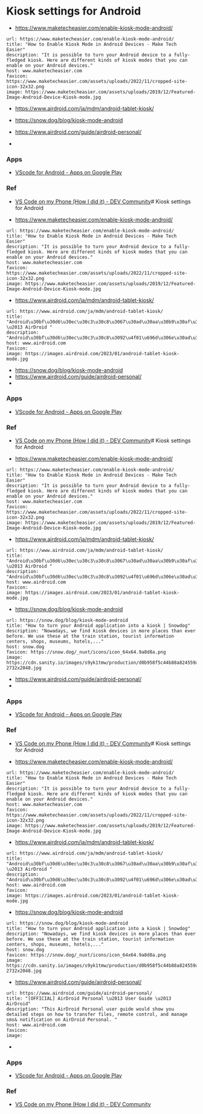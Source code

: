 # Kiosk settings for Android

- https://www.maketecheasier.com/enable-kiosk-mode-android/

```cardlink
url: https://www.maketecheasier.com/enable-kiosk-mode-android/
title: "How to Enable Kiosk Mode in Android Devices - Make Tech Easier"
description: "It is possible to turn your Android device to a fully-fledged kiosk. Here are different kinds of kiosk modes that you can enable on your Android devices."
host: www.maketecheasier.com
favicon: https://www.maketecheasier.com/assets/uploads/2022/11/cropped-site-icon-32x32.png
image: https://www.maketecheasier.com/assets/uploads/2019/12/Featured-Image-Android-Device-Kiosk-mode.jpg
```



- https://www.airdroid.com/ja/mdm/android-tablet-kiosk/

- https://snow.dog/blog/kiosk-mode-android
- https://www.airdroid.com/guide/airdroid-personal/
- 

### Apps 

- [VScode for Android - Apps on Google Play](https://play.google.com/store/apps/details?id=dev.environment.VScode_PaidR1&hl=en_US)



### Ref

- [VS Code on my Phone (How I did it) - DEV Community](https://dev.to/adriantwarog/vs-code-on-my-phone-how-i-did-it-1fme)# Kiosk settings for Android

- https://www.maketecheasier.com/enable-kiosk-mode-android/

```cardlink
url: https://www.maketecheasier.com/enable-kiosk-mode-android/
title: "How to Enable Kiosk Mode in Android Devices - Make Tech Easier"
description: "It is possible to turn your Android device to a fully-fledged kiosk. Here are different kinds of kiosk modes that you can enable on your Android devices."
host: www.maketecheasier.com
favicon: https://www.maketecheasier.com/assets/uploads/2022/11/cropped-site-icon-32x32.png
image: https://www.maketecheasier.com/assets/uploads/2019/12/Featured-Image-Android-Device-Kiosk-mode.jpg
```



- https://www.airdroid.com/ja/mdm/android-tablet-kiosk/

```cardlink
url: https://www.airdroid.com/ja/mdm/android-tablet-kiosk/
title: "Android\u30bf\u30d6\u30ec\u30c3\u30c8\u3067\u30ad\u30aa\u30b9\u30af\u30e2\u30fc\u30c9\u306b\u8a2d\u5b9a\u3059\u308b\u6700\u901f\u306e\u65b9\u6cd5 \u2013 AirDroid "
description: "Android\u30bf\u30d6\u30ec\u30c3\u30c8\u3092\u4f01\u696d\u306e\u30ad\u30aa\u30b9\u30af\u7aef\u672b\u3068\u3057\u3066\u30ed\u30c3\u30af\u3059\u308b\u6700\u3082\u5b89\u5168\u306a\u65b9\u6cd5\u3092\u3054\u7d39\u4ecb\u3057\u307e\u3059\u3002\u30b7\u30f3\u30b0\u30eb/\u30de\u30eb\u30c1\u30a2\u30d7\u30ea\u30b1\u30fc\u30b7\u30e7\u30f3\u30e2\u30fc\u30c9\u3001\u30a6\u30a7\u30d6\u30d6\u30e9\u30a6\u30b6\u30e2\u30fc\u30c9\u306b\u5236\u9650\u53ef\u80fd..."
host: www.airdroid.com
favicon: 
image: https://images.airdroid.com/2023/01/android-tablet-kiosk-mode.jpg
```



- https://snow.dog/blog/kiosk-mode-android
- https://www.airdroid.com/guide/airdroid-personal/
- 

### Apps 

- [VScode for Android - Apps on Google Play](https://play.google.com/store/apps/details?id=dev.environment.VScode_PaidR1&hl=en_US)



### Ref

- [VS Code on my Phone (How I did it) - DEV Community](https://dev.to/adriantwarog/vs-code-on-my-phone-how-i-did-it-1fme)# Kiosk settings for Android

- https://www.maketecheasier.com/enable-kiosk-mode-android/

```cardlink
url: https://www.maketecheasier.com/enable-kiosk-mode-android/
title: "How to Enable Kiosk Mode in Android Devices - Make Tech Easier"
description: "It is possible to turn your Android device to a fully-fledged kiosk. Here are different kinds of kiosk modes that you can enable on your Android devices."
host: www.maketecheasier.com
favicon: https://www.maketecheasier.com/assets/uploads/2022/11/cropped-site-icon-32x32.png
image: https://www.maketecheasier.com/assets/uploads/2019/12/Featured-Image-Android-Device-Kiosk-mode.jpg
```



- https://www.airdroid.com/ja/mdm/android-tablet-kiosk/

```cardlink
url: https://www.airdroid.com/ja/mdm/android-tablet-kiosk/
title: "Android\u30bf\u30d6\u30ec\u30c3\u30c8\u3067\u30ad\u30aa\u30b9\u30af\u30e2\u30fc\u30c9\u306b\u8a2d\u5b9a\u3059\u308b\u6700\u901f\u306e\u65b9\u6cd5 \u2013 AirDroid "
description: "Android\u30bf\u30d6\u30ec\u30c3\u30c8\u3092\u4f01\u696d\u306e\u30ad\u30aa\u30b9\u30af\u7aef\u672b\u3068\u3057\u3066\u30ed\u30c3\u30af\u3059\u308b\u6700\u3082\u5b89\u5168\u306a\u65b9\u6cd5\u3092\u3054\u7d39\u4ecb\u3057\u307e\u3059\u3002\u30b7\u30f3\u30b0\u30eb/\u30de\u30eb\u30c1\u30a2\u30d7\u30ea\u30b1\u30fc\u30b7\u30e7\u30f3\u30e2\u30fc\u30c9\u3001\u30a6\u30a7\u30d6\u30d6\u30e9\u30a6\u30b6\u30e2\u30fc\u30c9\u306b\u5236\u9650\u53ef\u80fd..."
host: www.airdroid.com
favicon: 
image: https://images.airdroid.com/2023/01/android-tablet-kiosk-mode.jpg
```



- https://snow.dog/blog/kiosk-mode-android

```cardlink
url: https://snow.dog/blog/kiosk-mode-android
title: "How to turn your Android application into a kiosk | Snowdog"
description: "Nowadays, we find kiosk devices in more places than ever before. We use these at the train station, tourist information centers, shops, museums, hotels,..."
host: snow.dog
favicon: https://snow.dog/_nuxt/icons/icon_64x64.9a8d8a.png
image: https://cdn.sanity.io/images/s9yk1tmw/production/d0b958f5c44b88a824559abcd1dafd1b032dfaa6-2732x2048.jpg
```


- https://www.airdroid.com/guide/airdroid-personal/
- 

### Apps 

- [VScode for Android - Apps on Google Play](https://play.google.com/store/apps/details?id=dev.environment.VScode_PaidR1&hl=en_US)



### Ref

- [VS Code on my Phone (How I did it) - DEV Community](https://dev.to/adriantwarog/vs-code-on-my-phone-how-i-did-it-1fme)# Kiosk settings for Android

- https://www.maketecheasier.com/enable-kiosk-mode-android/

```cardlink
url: https://www.maketecheasier.com/enable-kiosk-mode-android/
title: "How to Enable Kiosk Mode in Android Devices - Make Tech Easier"
description: "It is possible to turn your Android device to a fully-fledged kiosk. Here are different kinds of kiosk modes that you can enable on your Android devices."
host: www.maketecheasier.com
favicon: https://www.maketecheasier.com/assets/uploads/2022/11/cropped-site-icon-32x32.png
image: https://www.maketecheasier.com/assets/uploads/2019/12/Featured-Image-Android-Device-Kiosk-mode.jpg
```



- https://www.airdroid.com/ja/mdm/android-tablet-kiosk/

```cardlink
url: https://www.airdroid.com/ja/mdm/android-tablet-kiosk/
title: "Android\u30bf\u30d6\u30ec\u30c3\u30c8\u3067\u30ad\u30aa\u30b9\u30af\u30e2\u30fc\u30c9\u306b\u8a2d\u5b9a\u3059\u308b\u6700\u901f\u306e\u65b9\u6cd5 \u2013 AirDroid "
description: "Android\u30bf\u30d6\u30ec\u30c3\u30c8\u3092\u4f01\u696d\u306e\u30ad\u30aa\u30b9\u30af\u7aef\u672b\u3068\u3057\u3066\u30ed\u30c3\u30af\u3059\u308b\u6700\u3082\u5b89\u5168\u306a\u65b9\u6cd5\u3092\u3054\u7d39\u4ecb\u3057\u307e\u3059\u3002\u30b7\u30f3\u30b0\u30eb/\u30de\u30eb\u30c1\u30a2\u30d7\u30ea\u30b1\u30fc\u30b7\u30e7\u30f3\u30e2\u30fc\u30c9\u3001\u30a6\u30a7\u30d6\u30d6\u30e9\u30a6\u30b6\u30e2\u30fc\u30c9\u306b\u5236\u9650\u53ef\u80fd..."
host: www.airdroid.com
favicon: 
image: https://images.airdroid.com/2023/01/android-tablet-kiosk-mode.jpg
```



- https://snow.dog/blog/kiosk-mode-android

```cardlink
url: https://snow.dog/blog/kiosk-mode-android
title: "How to turn your Android application into a kiosk | Snowdog"
description: "Nowadays, we find kiosk devices in more places than ever before. We use these at the train station, tourist information centers, shops, museums, hotels,..."
host: snow.dog
favicon: https://snow.dog/_nuxt/icons/icon_64x64.9a8d8a.png
image: https://cdn.sanity.io/images/s9yk1tmw/production/d0b958f5c44b88a824559abcd1dafd1b032dfaa6-2732x2048.jpg
```


- https://www.airdroid.com/guide/airdroid-personal/

```cardlink
url: https://www.airdroid.com/guide/airdroid-personal/
title: "[OFFICIAL] AirDroid Personal \u2013 User Guide \u2013 AirDroid"
description: "This AirDroid Personal user guide would show you detailed steps on how to transfer files, remote control, and manage sms& notification on AirDroid Personal. "
host: www.airdroid.com
favicon: 
image: 
```


- 

### Apps 

- [VScode for Android - Apps on Google Play](https://play.google.com/store/apps/details?id=dev.environment.VScode_PaidR1&hl=en_US)



### Ref

- [VS Code on my Phone (How I did it) - DEV Community](https://dev.to/adriantwarog/vs-code-on-my-phone-how-i-did-it-1fme)
